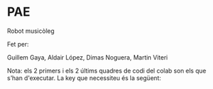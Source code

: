 # PAE
Robot musicòleg

Fet per:

Guillem Gaya,
Aldair López,
Dimas Noguera,
Martin Viteri

Nota: els 2 primers i els 2 últims quadres de codi del colab son els que s'han d'executar. La key que necessiteu és la següent: 
